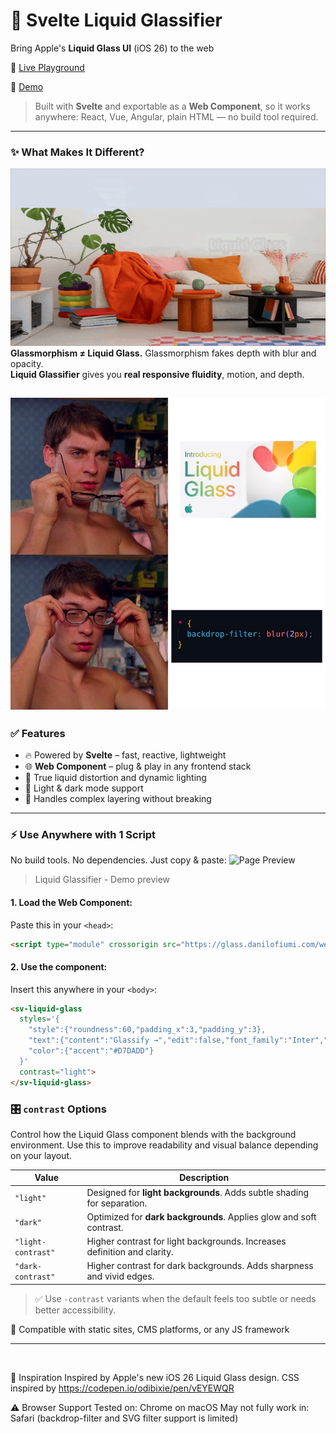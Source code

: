 # 🧊 Svelte Liquid Glassifier


Bring Apple's **Liquid Glass UI** (iOS 26) to the web

🔗 [Live Playground](https://glass.danilofiumi.com/)

🎥 [Demo](https://www.youtube.com/watch?v=9QnE37E6jU0)


> Built with **Svelte** and exportable as a **Web Component**, so it works anywhere: React, Vue, Angular, plain HTML — no build tool required.

---

### ✨ What Makes It Different?
![Compare Glassmorphism](CompareliquidGlass.gif)
**Glassmorphism ≠ Liquid Glass.**
Glassmorphism fakes depth with blur and opacity.  
**Liquid Glassifier** gives you **real responsive fluidity**, motion, and depth.

![meme-Blur](meme-blur.jpg)
---

### ✅ Features

- 🔥 Powered by **Svelte** – fast, reactive, lightweight
- 🌐 **Web Component** – plug & play in any frontend stack
- 🌊 True liquid distortion and dynamic lighting
- 🎨 Light & dark mode support
- 🧠 Handles complex layering without breaking


---

### ⚡ Use Anywhere with 1 Script

No build tools. No dependencies. Just copy & paste:
![Page Preview](https://glass.danilofiumi.it/assets/shared/metaImage.png)
> Liquid Glassifier - Demo preview

#### 1. Load the Web Component:
Paste this in your `<head>`:

```html
<script type="module" crossorigin src="https://glass.danilofiumi.com/web-comps/boundle.js"></script>
```

#### 2. Use the component:
Insert this anywhere in your `<body>`:


```html
<sv-liquid-glass
  styles='{
    "style":{"roundness":60,"padding_x":3,"padding_y":3},
    "text":{"content":"Glassify →","edit":false,"font_family":"Inter","size_weight":500,"font_size":3.5},
    "color":{"accent":"#D7DADD"}
  }'
  contrast="light">
</sv-liquid-glass>
```
### 🎛️ `contrast` Options

Control how the Liquid Glass component blends with the background environment. Use this to improve readability and visual balance depending on your layout.

| Value             | Description                                                                 |
|------------------|-----------------------------------------------------------------------------|
| `"light"`        | Designed for **light backgrounds**. Adds subtle shading for separation.     |
| `"dark"`         | Optimized for **dark backgrounds**. Applies glow and soft contrast.         |
| `"light-contrast"` | Higher contrast for light backgrounds. Increases definition and clarity.   |
| `"dark-contrast"`  | Higher contrast for dark backgrounds. Adds sharpness and vivid edges.      |

> ✅ Use `-contrast` variants when the default feels too subtle or needs better accessibility.



🎯 Compatible with static sites, CMS platforms, or any JS framework

---
<br>

🙏 Inspiration
Inspired by Apple's new iOS 26 Liquid Glass design.
CSS inspired by https://codepen.io/odibixie/pen/vEYEWQR

⚠️ Browser Support
Tested on: Chrome on macOS
May not fully work in: Safari (backdrop-filter and SVG filter support is limited)